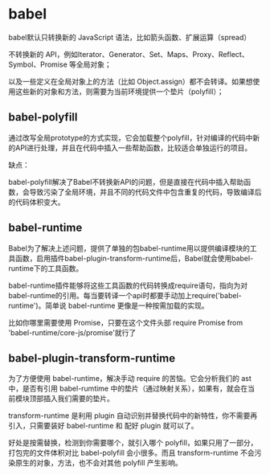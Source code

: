 # babel

babel默认只转换新的 JavaScript 语法，比如箭头函数、扩展运算（spread）

不转换新的 API，例如Iterator、Generator、Set、Maps、Proxy、Reflect、Symbol、Promise 等全局对象；

以及一些定义在全局对象上的方法（比如 Object.assign）都不会转译。如果想使用这些新的对象和方法，则需要为当前环境提供一个垫片（polyfill）；

## babel-polyfill

通过改写全局prototype的方式实现，它会加载整个polyfill，针对编译的代码中新的API进行处理，并且在代码中插入一些帮助函数，比较适合单独运行的项目。

缺点：

babel-polyfill解决了Babel不转换新API的问题，但是直接在代码中插入帮助函数，会导致污染了全局环境，并且不同的代码文件中包含重复的代码，导致编译后的代码体积变大。

## babel-runtime

Babel为了解决上述问题，提供了单独的包babel-runtime用以提供编译模块的工具函数，启用插件babel-plugin-transform-runtime后，Babel就会使用babel-runtime下的工具函数。

babel-runtime插件能够将这些工具函数的代码转换成require语句，指向为对babel-runtime的引用。每当要转译一个api时都要手动加上require('babel-runtime')。简单说 babel-runtime 更像是一种按需加载的实现。

比如你哪里需要使用 Promise，只要在这个文件头部 require Promise from 'babel-runtime/core-js/promise'就行了

## babel-plugin-transform-runtime

为了方便使用 babel-runtime，解决手动 require 的苦恼。它会分析我们的 ast 中，是否有引用 babel-rumtime 中的垫片（通过映射关系），如果有，就会在当前模块顶部插入我们需要的垫片。

transform-runtime 是利用 plugin 自动识别并替换代码中的新特性，你不需要再引入，只需要装好 babel-runtime 和 配好 plugin 就可以了。

好处是按需替换，检测到你需要哪个，就引入哪个 polyfill，如果只用了一部分，打包完的文件体积对比 babel-polyfill 会小很多。而且 transform-runtime 不会污染原生的对象，方法，也不会对其他 polyfill 产生影响。